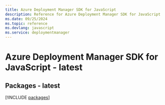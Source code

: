 ```yaml
---
title: Azure Deployment Manager SDK for JavaScript
description: Reference for Azure Deployment Manager SDK for JavaScript
ms.date: 09/25/2024
ms.topic: reference
ms.devlang: javascript
ms.service: deploymentmanager
---
```

# Azure Deployment Manager SDK for JavaScript - latest
## Packages - latest
[!INCLUDE [packages](deployment-manager-index.md)]